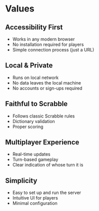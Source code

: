 # Values

## Accessibility First
- Works in any modern browser
- No installation required for players
- Simple connection process (just a URL)

## Local & Private
- Runs on local network
- No data leaves the local machine
- No accounts or sign-ups required

## Faithful to Scrabble
- Follows classic Scrabble rules
- Dictionary validation
- Proper scoring

## Multiplayer Experience
- Real-time updates
- Turn-based gameplay
- Clear indication of whose turn it is

## Simplicity
- Easy to set up and run the server
- Intuitive UI for players
- Minimal configuration
